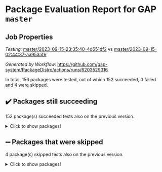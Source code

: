 # Package Evaluation Report for GAP `master`

## Job Properties

*Testing:* [master/2023-09-15-23:35:40-4d651df2](https://github.com/gap-system/PackageDistro/blob/data/reports/master/2023-09-15-23:35:40-4d651df2) vs [master/2023-09-15-02:44:37-aa953af6](https://github.com/gap-system/PackageDistro/blob/data/reports/master/2023-09-15-02:44:37-aa953af6)

*Generated by Workflow:* https://github.com/gap-system/PackageDistro/actions/runs/6203529316

In total, 156 packages were tested, out of which 152 succeeded, 0 failed and 4 were skipped.

## :heavy_check_mark: Packages still succeeding

152 package(s) succeeded tests also on the previous version.
<details><summary>Click to show packages!</summary>

- 4ti2interface 2023.02-04 [(success)](https://github.com/gap-system/PackageDistro/actions/runs/6203529316/job/16844609516)
- ace 5.6.2 [(success)](https://github.com/gap-system/PackageDistro/actions/runs/6203529316/job/16844609638)
- aclib 1.3.2 [(success)](https://github.com/gap-system/PackageDistro/actions/runs/6203529316/job/16844609734)
- agt 0.3.1 [(success)](https://github.com/gap-system/PackageDistro/actions/runs/6203529316/job/16844609852)
- alnuth 3.2.1 [(success)](https://github.com/gap-system/PackageDistro/actions/runs/6203529316/job/16844609953)
- anupq 3.3.0 [(success)](https://github.com/gap-system/PackageDistro/actions/runs/6203529316/job/16844610048)
- atlasrep 2.1.7 [(success)](https://github.com/gap-system/PackageDistro/actions/runs/6203529316/job/16844610219)
- autodoc 2023.06.19 [(success)](https://github.com/gap-system/PackageDistro/actions/runs/6203529316/job/16844611979)
- automata 1.15 [(success)](https://github.com/gap-system/PackageDistro/actions/runs/6203529316/job/16844612107)
- automgrp 1.3.2 [(success)](https://github.com/gap-system/PackageDistro/actions/runs/6203529316/job/16844612228)
- autpgrp 1.11 [(success)](https://github.com/gap-system/PackageDistro/actions/runs/6203529316/job/16844612346)
- cap 2023.09-03 [(success)](https://github.com/gap-system/PackageDistro/actions/runs/6203529316/job/16844612462)
- caratinterface 2.3.5 [(success)](https://github.com/gap-system/PackageDistro/actions/runs/6203529316/job/16844612601)
- cddinterface 2022.11.01 [(success)](https://github.com/gap-system/PackageDistro/actions/runs/6203529316/job/16844612725)
- circle 1.6.6 [(success)](https://github.com/gap-system/PackageDistro/actions/runs/6203529316/job/16844612854)
- classicpres 1.22 [(success)](https://github.com/gap-system/PackageDistro/actions/runs/6203529316/job/16844612956)
- cohomolo 1.6.11 [(success)](https://github.com/gap-system/PackageDistro/actions/runs/6203529316/job/16844613079)
- congruence 1.2.5 [(success)](https://github.com/gap-system/PackageDistro/actions/runs/6203529316/job/16844613217)
- corelg 1.56 [(success)](https://github.com/gap-system/PackageDistro/actions/runs/6203529316/job/16844613352)
- crime 1.6 [(success)](https://github.com/gap-system/PackageDistro/actions/runs/6203529316/job/16844613496)
- crisp 1.4.6 [(success)](https://github.com/gap-system/PackageDistro/actions/runs/6203529316/job/16844613629)
- crypting 0.10.4 [(success)](https://github.com/gap-system/PackageDistro/actions/runs/6203529316/job/16844613741)
- cryst 4.1.26 [(success)](https://github.com/gap-system/PackageDistro/actions/runs/6203529316/job/16844613891)
- crystcat 1.1.10 [(success)](https://github.com/gap-system/PackageDistro/actions/runs/6203529316/job/16844614021)
- ctbllib 1.3.6 [(success)](https://github.com/gap-system/PackageDistro/actions/runs/6203529316/job/16844614126)
- cubefree 1.19 [(success)](https://github.com/gap-system/PackageDistro/actions/runs/6203529316/job/16844614238)
- curlinterface 2.3.2 [(success)](https://github.com/gap-system/PackageDistro/actions/runs/6203529316/job/16844614345)
- cvec 2.8.1 [(success)](https://github.com/gap-system/PackageDistro/actions/runs/6203529316/job/16844614449)
- datastructures 0.3.0 [(success)](https://github.com/gap-system/PackageDistro/actions/runs/6203529316/job/16844614567)
- deepthought 1.0.6 [(success)](https://github.com/gap-system/PackageDistro/actions/runs/6203529316/job/16844614676)
- design 1.8 [(success)](https://github.com/gap-system/PackageDistro/actions/runs/6203529316/job/16844614763)
- difsets 2.3.1 [(success)](https://github.com/gap-system/PackageDistro/actions/runs/6203529316/job/16844614878)
- digraphs 1.6.3 [(success)](https://github.com/gap-system/PackageDistro/actions/runs/6203529316/job/16844614992)
- edim 1.3.7 [(success)](https://github.com/gap-system/PackageDistro/actions/runs/6203529316/job/16844615099)
- example 4.3.4 [(success)](https://github.com/gap-system/PackageDistro/actions/runs/6203529316/job/16844615208)
- examplesforhomalg 2023.08-02 [(success)](https://github.com/gap-system/PackageDistro/actions/runs/6203529316/job/16844615319)
- factint 1.6.3 [(success)](https://github.com/gap-system/PackageDistro/actions/runs/6203529316/job/16844615465)
- ferret 1.0.9 [(success)](https://github.com/gap-system/PackageDistro/actions/runs/6203529316/job/16844615592)
- fga 1.5.0 [(success)](https://github.com/gap-system/PackageDistro/actions/runs/6203529316/job/16844615717)
- fining 1.5.6 [(success)](https://github.com/gap-system/PackageDistro/actions/runs/6203529316/job/16844615833)
- float 1.0.3 [(success)](https://github.com/gap-system/PackageDistro/actions/runs/6203529316/job/16844615968)
- format 1.4.3 [(success)](https://github.com/gap-system/PackageDistro/actions/runs/6203529316/job/16844616110)
- forms 1.2.9 [(success)](https://github.com/gap-system/PackageDistro/actions/runs/6203529316/job/16844616244)
- fplsa 1.2.6 [(success)](https://github.com/gap-system/PackageDistro/actions/runs/6203529316/job/16844616350)
- fr 2.4.12 [(success)](https://github.com/gap-system/PackageDistro/actions/runs/6203529316/job/16844616457)
- francy 2.0.3 [(success)](https://github.com/gap-system/PackageDistro/actions/runs/6203529316/job/16844616615)
- fwtree 1.3 [(success)](https://github.com/gap-system/PackageDistro/actions/runs/6203529316/job/16844616771)
- gapdoc 1.6.6 [(success)](https://github.com/gap-system/PackageDistro/actions/runs/6203529316/job/16844616923)
- gauss 2023.02-04 [(success)](https://github.com/gap-system/PackageDistro/actions/runs/6203529316/job/16844617037)
- gaussforhomalg 2023.08-01 [(success)](https://github.com/gap-system/PackageDistro/actions/runs/6203529316/job/16844617163)
- gbnp 1.0.5 [(success)](https://github.com/gap-system/PackageDistro/actions/runs/6203529316/job/16844617278)
- generalizedmorphismsforcap 2023.08-02 [(success)](https://github.com/gap-system/PackageDistro/actions/runs/6203529316/job/16844617382)
- genss 1.6.8 [(success)](https://github.com/gap-system/PackageDistro/actions/runs/6203529316/job/16844617498)
- gradedmodules 2023.08-01 [(success)](https://github.com/gap-system/PackageDistro/actions/runs/6203529316/job/16844617611)
- gradedringforhomalg 2023.08-01 [(success)](https://github.com/gap-system/PackageDistro/actions/runs/6203529316/job/16844617725)
- grape 4.9.0 [(success)](https://github.com/gap-system/PackageDistro/actions/runs/6203529316/job/16844617856)
- groupoids 1.73 [(success)](https://github.com/gap-system/PackageDistro/actions/runs/6203529316/job/16844617988)
- grpconst 2.6.4 [(success)](https://github.com/gap-system/PackageDistro/actions/runs/6203529316/job/16844618088)
- guarana 0.96.3 [(success)](https://github.com/gap-system/PackageDistro/actions/runs/6203529316/job/16844618215)
- guava 3.18 [(success)](https://github.com/gap-system/PackageDistro/actions/runs/6203529316/job/16844618349)
- hap 1.58 [(success)](https://github.com/gap-system/PackageDistro/actions/runs/6203529316/job/16844618478)
- hapcryst 0.1.15 [(success)](https://github.com/gap-system/PackageDistro/actions/runs/6203529316/job/16844618623)
- hecke 1.5.3 [(success)](https://github.com/gap-system/PackageDistro/actions/runs/6203529316/job/16844618730)
- help 3.5 [(success)](https://github.com/gap-system/PackageDistro/actions/runs/6203529316/job/16844618858)
- homalg 2023.08-02 [(success)](https://github.com/gap-system/PackageDistro/actions/runs/6203529316/job/16844618979)
- homalgtocas 2023.08-01 [(success)](https://github.com/gap-system/PackageDistro/actions/runs/6203529316/job/16844619131)
- idrel 2.45 [(success)](https://github.com/gap-system/PackageDistro/actions/runs/6203529316/job/16844619223)
- images 1.3.1 [(success)](https://github.com/gap-system/PackageDistro/actions/runs/6203529316/job/16844619332)
- intpic 0.3.0 [(success)](https://github.com/gap-system/PackageDistro/actions/runs/6203529316/job/16844619477)
- io 4.8.1 [(success)](https://github.com/gap-system/PackageDistro/actions/runs/6203529316/job/16844619570)
- io_forhomalg 2023.02-04 [(success)](https://github.com/gap-system/PackageDistro/actions/runs/6203529316/job/16844619670)
- irredsol 1.4.4 [(success)](https://github.com/gap-system/PackageDistro/actions/runs/6203529316/job/16844619771)
- json 2.1.1 [(success)](https://github.com/gap-system/PackageDistro/actions/runs/6203529316/job/16844619851)
- jupyterkernel 1.5.0 [(success)](https://github.com/gap-system/PackageDistro/actions/runs/6203529316/job/16844619945)
- jupyterviz 1.5.6 [(success)](https://github.com/gap-system/PackageDistro/actions/runs/6203529316/job/16844620028)
- kan 1.36 [(success)](https://github.com/gap-system/PackageDistro/actions/runs/6203529316/job/16844620120)
- kbmag 1.5.11 [(success)](https://github.com/gap-system/PackageDistro/actions/runs/6203529316/job/16844620205)
- laguna 3.9.6 [(success)](https://github.com/gap-system/PackageDistro/actions/runs/6203529316/job/16844620332)
- liealgdb 2.2.1 [(success)](https://github.com/gap-system/PackageDistro/actions/runs/6203529316/job/16844620431)
- liepring 2.8 [(success)](https://github.com/gap-system/PackageDistro/actions/runs/6203529316/job/16844620547)
- liering 2.4.2 [(success)](https://github.com/gap-system/PackageDistro/actions/runs/6203529316/job/16844620657)
- linearalgebraforcap 2023.08-08 [(success)](https://github.com/gap-system/PackageDistro/actions/runs/6203529316/job/16844620753)
- localizeringforhomalg 2023.08-02 [(success)](https://github.com/gap-system/PackageDistro/actions/runs/6203529316/job/16844620858)
- loops 3.4.3 [(success)](https://github.com/gap-system/PackageDistro/actions/runs/6203529316/job/16844620953)
- lpres 1.0.3 [(success)](https://github.com/gap-system/PackageDistro/actions/runs/6203529316/job/16844621046)
- majoranaalgebras 1.5.1 [(success)](https://github.com/gap-system/PackageDistro/actions/runs/6203529316/job/16844621138)
- mapclass 1.4.6 [(success)](https://github.com/gap-system/PackageDistro/actions/runs/6203529316/job/16844621236)
- matgrp 0.70 [(success)](https://github.com/gap-system/PackageDistro/actions/runs/6203529316/job/16844621340)
- matricesforhomalg 2023.08-02 [(success)](https://github.com/gap-system/PackageDistro/actions/runs/6203529316/job/16844621434)
- modisom 2.5.4 [(success)](https://github.com/gap-system/PackageDistro/actions/runs/6203529316/job/16844621529)
- modulepresentationsforcap 2023.09-01 [(success)](https://github.com/gap-system/PackageDistro/actions/runs/6203529316/job/16844621635)
- modules 2023.08-02 [(success)](https://github.com/gap-system/PackageDistro/actions/runs/6203529316/job/16844621743)
- monoidalcategories 2023.08-11 [(success)](https://github.com/gap-system/PackageDistro/actions/runs/6203529316/job/16844621851)
- nconvex 2022.09-01 [(success)](https://github.com/gap-system/PackageDistro/actions/runs/6203529316/job/16844622067)
- nilmat 1.4.2 [(success)](https://github.com/gap-system/PackageDistro/actions/runs/6203529316/job/16844622254)
- nock 1.5 [(success)](https://github.com/gap-system/PackageDistro/actions/runs/6203529316/job/16844622337)
- normalizinterface 1.3.6 [(success)](https://github.com/gap-system/PackageDistro/actions/runs/6203529316/job/16844622452)
- nq 2.5.10 [(success)](https://github.com/gap-system/PackageDistro/actions/runs/6203529316/job/16844622577)
- numericalsgps 1.3.1 [(success)](https://github.com/gap-system/PackageDistro/actions/runs/6203529316/job/16844622707)
- openmath 11.5.3 [(success)](https://github.com/gap-system/PackageDistro/actions/runs/6203529316/job/16844622823)
- orb 4.9.0 [(success)](https://github.com/gap-system/PackageDistro/actions/runs/6203529316/job/16844622925)
- packagemanager 1.4.1 [(success)](https://github.com/gap-system/PackageDistro/actions/runs/6203529316/job/16844623050)
- patternclass 2.4.3 [(success)](https://github.com/gap-system/PackageDistro/actions/runs/6203529316/job/16844623173)
- permut 2.0.4 [(success)](https://github.com/gap-system/PackageDistro/actions/runs/6203529316/job/16844623295)
- polenta 1.3.10 [(success)](https://github.com/gap-system/PackageDistro/actions/runs/6203529316/job/16844623418)
- polymaking 0.8.6 [(success)](https://github.com/gap-system/PackageDistro/actions/runs/6203529316/job/16844623532)
- primgrp 3.4.4 [(success)](https://github.com/gap-system/PackageDistro/actions/runs/6203529316/job/16844623673)
- profiling 2.5.4 [(success)](https://github.com/gap-system/PackageDistro/actions/runs/6203529316/job/16844623810)
- qpa 1.34 [(success)](https://github.com/gap-system/PackageDistro/actions/runs/6203529316/job/16844623929)
- quagroup 1.8.3 [(success)](https://github.com/gap-system/PackageDistro/actions/runs/6203529316/job/16844624058)
- radiroot 2.9 [(success)](https://github.com/gap-system/PackageDistro/actions/runs/6203529316/job/16844624217)
- rcwa 4.7.1 [(success)](https://github.com/gap-system/PackageDistro/actions/runs/6203529316/job/16844624352)
- rds 1.8 [(success)](https://github.com/gap-system/PackageDistro/actions/runs/6203529316/job/16844624531)
- recog 1.4.2 [(success)](https://github.com/gap-system/PackageDistro/actions/runs/6203529316/job/16844624664)
- repndecomp 1.3.0 [(success)](https://github.com/gap-system/PackageDistro/actions/runs/6203529316/job/16844624796)
- repsn 3.1.1 [(success)](https://github.com/gap-system/PackageDistro/actions/runs/6203529316/job/16844624951)
- resclasses 4.7.3 [(success)](https://github.com/gap-system/PackageDistro/actions/runs/6203529316/job/16844625055)
- ringsforhomalg 2023.08-02 [(success)](https://github.com/gap-system/PackageDistro/actions/runs/6203529316/job/16844625187)
- sco 2023.08-01 [(success)](https://github.com/gap-system/PackageDistro/actions/runs/6203529316/job/16844625297)
- scscp 2.4.1 [(success)](https://github.com/gap-system/PackageDistro/actions/runs/6203529316/job/16844625410)
- semigroups 5.2.1 [(success)](https://github.com/gap-system/PackageDistro/actions/runs/6203529316/job/16844625555)
- sglppow 2.3 [(success)](https://github.com/gap-system/PackageDistro/actions/runs/6203529316/job/16844625679)
- sgpviz 0.999.5 [(success)](https://github.com/gap-system/PackageDistro/actions/runs/6203529316/job/16844625792)
- simpcomp 2.1.14 [(success)](https://github.com/gap-system/PackageDistro/actions/runs/6203529316/job/16844625908)
- singular 2023.02.09 [(success)](https://github.com/gap-system/PackageDistro/actions/runs/6203529316/job/16844626017)
- sl2reps 1.1 [(success)](https://github.com/gap-system/PackageDistro/actions/runs/6203529316/job/16844626135)
- sla 1.5.3 [(success)](https://github.com/gap-system/PackageDistro/actions/runs/6203529316/job/16844626282)
- smallgrp 1.5.3 [(success)](https://github.com/gap-system/PackageDistro/actions/runs/6203529316/job/16844626415)
- smallsemi 0.6.13 [(success)](https://github.com/gap-system/PackageDistro/actions/runs/6203529316/job/16844626539)
- sonata 2.9.6 [(success)](https://github.com/gap-system/PackageDistro/actions/runs/6203529316/job/16844626677)
- sophus 1.27 [(success)](https://github.com/gap-system/PackageDistro/actions/runs/6203529316/job/16844626788)
- sotgrps 1.2 [(success)](https://github.com/gap-system/PackageDistro/actions/runs/6203529316/job/16844626940)
- spinsym 1.5.2 [(success)](https://github.com/gap-system/PackageDistro/actions/runs/6203529316/job/16844627115)
- standardff 1.0 [(success)](https://github.com/gap-system/PackageDistro/actions/runs/6203529316/job/16844627515)
- symbcompcc 1.3.2 [(success)](https://github.com/gap-system/PackageDistro/actions/runs/6203529316/job/16844627687)
- thelma 1.3 [(success)](https://github.com/gap-system/PackageDistro/actions/runs/6203529316/job/16844627835)
- tomlib 1.2.9 [(success)](https://github.com/gap-system/PackageDistro/actions/runs/6203529316/job/16844627996)
- toolsforhomalg 2023.07-01 [(success)](https://github.com/gap-system/PackageDistro/actions/runs/6203529316/job/16844628155)
- toric 1.9.5 [(success)](https://github.com/gap-system/PackageDistro/actions/runs/6203529316/job/16844628308)
- toricvarieties 2022.07.13 [(success)](https://github.com/gap-system/PackageDistro/actions/runs/6203529316/job/16844628443)
- transgrp 3.6.4 [(success)](https://github.com/gap-system/PackageDistro/actions/runs/6203529316/job/16844628573)
- ugaly 4.1.3 [(success)](https://github.com/gap-system/PackageDistro/actions/runs/6203529316/job/16844628709)
- unipot 1.5 [(success)](https://github.com/gap-system/PackageDistro/actions/runs/6203529316/job/16844628858)
- unitlib 4.2.0 [(success)](https://github.com/gap-system/PackageDistro/actions/runs/6203529316/job/16844628986)
- utils 0.84 [(success)](https://github.com/gap-system/PackageDistro/actions/runs/6203529316/job/16844629155)
- uuid 0.7 [(success)](https://github.com/gap-system/PackageDistro/actions/runs/6203529316/job/16844629308)
- walrus 0.9991 [(success)](https://github.com/gap-system/PackageDistro/actions/runs/6203529316/job/16844629444)
- wedderga 4.10.4 [(success)](https://github.com/gap-system/PackageDistro/actions/runs/6203529316/job/16844629585)
- xmod 2.91 [(success)](https://github.com/gap-system/PackageDistro/actions/runs/6203529316/job/16844629701)
- xmodalg 1.23 [(success)](https://github.com/gap-system/PackageDistro/actions/runs/6203529316/job/16844629808)
- yangbaxter 0.10.3 [(success)](https://github.com/gap-system/PackageDistro/actions/runs/6203529316/job/16844629979)
- zeromqinterface 0.14 [(success)](https://github.com/gap-system/PackageDistro/actions/runs/6203529316/job/16844630101)
</details>

## :heavy_minus_sign: Packages that were skipped

4 package(s) skipped tests also on the previous version.
<details><summary>Click to show packages!</summary>

- browse 1.8.21 [(skipped)](https://github.com/gap-system/PackageDistro/actions/runs/6203529316/job/16844292659)
- itc 1.5.1 [(skipped)](https://github.com/gap-system/PackageDistro/actions/runs/6203529316/job/16844292659)
- polycyclic 2.16 [(skipped)](https://github.com/gap-system/PackageDistro/actions/runs/6203529316/job/16844292659)
- xgap 4.31 [(skipped)](https://github.com/gap-system/PackageDistro/actions/runs/6203529316/job/16844292659)
</details>

